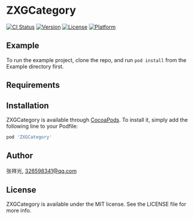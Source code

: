# ZXGCategory

[![CI Status](http://img.shields.io/travis/张祥光/ZXGCategory.svg?style=flat)](https://travis-ci.org/张祥光/ZXGCategory)
[![Version](https://img.shields.io/cocoapods/v/ZXGCategory.svg?style=flat)](http://cocoapods.org/pods/ZXGCategory)
[![License](https://img.shields.io/cocoapods/l/ZXGCategory.svg?style=flat)](http://cocoapods.org/pods/ZXGCategory)
[![Platform](https://img.shields.io/cocoapods/p/ZXGCategory.svg?style=flat)](http://cocoapods.org/pods/ZXGCategory)

## Example

To run the example project, clone the repo, and run `pod install` from the Example directory first.

## Requirements

## Installation

ZXGCategory is available through [CocoaPods](http://cocoapods.org). To install
it, simply add the following line to your Podfile:

```ruby
pod 'ZXGCategory'
```

## Author

张祥光, 326598341@qq.com

## License

ZXGCategory is available under the MIT license. See the LICENSE file for more info.

